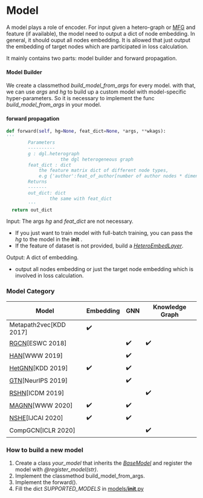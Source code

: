 # Model

A model plays a role of encoder. For input given a hetero-graph
or [MFG](https://docs.dgl.ai/en/latest/guide/minibatch-node.html?highlight=message%20flow%20graphs) and feature (if
available), the model need to output a dict of node embedding. In general, it should ouput all nodes embedding. It is
allowed that just output the embedding of target nodes which are participated in loss calculation.

It mainly contains two parts: model builder and forward propagation.

#### Model Builder

We create a classmethod *build_model_from_args* for every model. with that, we can use *args* and *hg* to build up a
custom model with model-specific hyper-parameters. So it is necessary to implement the func *build_model_from_args* in
your model.

#### forward propagation

```python
def forward(self, hg=None, feat_dict=None, *args, **wkags):
'''  		
        Parameters
        ----------
        g : dgl.heterograph
   					the dgl heterogeneous graph
        feat_dict : dict
            the feature matrix dict of different node types, 
            e.g {'author':feat_of_author[number of author nodes * dimension], ...}
        Returns
        -------
        out_dict: dict
        		the same with feat_dict
        '''
  return out_dict
```

Input: The args *hg* and *feat_dict* are not necessary.

- If you just want to train model with full-batch training, you can pass the *hg* to the model in the __init__ .
- If the feature of dataset is not provided, build a *[HeteroEmbedLayer](../layers/EmbedLayer.py)*.

Output: A dict of embedding.

- output all nodes embedding or just the target node embedding which is involved in loss calculation.

### Model Category

| Model                                        | Embedding          | GNN                | Knowledge Graph    |
|----------------------------------------------|--------------------|--------------------|--------------------|
| Metapath2vec[KDD 2017]                       | :heavy_check_mark: |                    |                    |
| [RGCN](./openhgnn/output/RGCN)[ESWC 2018]    |                    | :heavy_check_mark: | :heavy_check_mark: |
| [HAN](./openhgnn/output/HAN)[WWW 2019]       |                    | :heavy_check_mark: |                    |
| [HetGNN](./openhgnn/output/HetGNN)[KDD 2019] | :heavy_check_mark: | :heavy_check_mark: |                    |
| [GTN](./openhgnn/output/GTN)[NeurIPS 2019]   |                    | :heavy_check_mark: |                    |
| [RSHN](./openhgnn/output/RSHN)[ICDM 2019]    |                    |                    | :heavy_check_mark: |
| [MAGNN](./openhgnn/output/MAGNN)[WWW 2020]   | :heavy_check_mark: | :heavy_check_mark: |                    |
| [NSHE](./openhgnn/output/NSHE)[IJCAI 2020]   | :heavy_check_mark: | :heavy_check_mark: |                    |
| CompGCN[ICLR 2020]                           |                    |                    | :heavy_check_mark: |

### How to build a new model

1. Create a class *your_model* that inherits the [*BaseModel*](./base_model.py) and register the model with
   *@register_model(str)*.
2. Implement the classmethod build_model_from_args.
3. Implement the forward().
4. Fill the dict *SUPPORTED_MODELS* in [models/__init__.py](./__init__.py)

